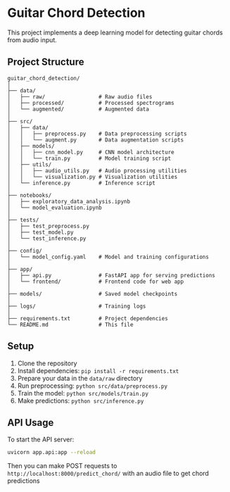# Guitar Chord Detection

This project implements a deep learning model for detecting guitar chords from audio input.

## Project Structure

```
guitar_chord_detection/
│
├── data/
│   ├── raw/                 # Raw audio files
│   ├── processed/           # Processed spectrograms
│   └── augmented/           # Augmented data
│
├── src/
│   ├── data/
│   │   ├── preprocess.py    # Data preprocessing scripts
│   │   └── augment.py       # Data augmentation scripts
│   ├── models/
│   │   ├── cnn_model.py     # CNN model architecture
│   │   └── train.py         # Model training script
│   ├── utils/
│   │   ├── audio_utils.py   # Audio processing utilities
│   │   └── visualization.py # Visualization utilities
│   └── inference.py         # Inference script
│
├── notebooks/
│   ├── exploratory_data_analysis.ipynb
│   └── model_evaluation.ipynb
│
├── tests/
│   ├── test_preprocess.py
│   ├── test_model.py
│   └── test_inference.py
│
├── config/
│   └── model_config.yaml    # Model and training configurations
│
├── app/
│   ├── api.py               # FastAPI app for serving predictions
│   └── frontend/            # Frontend code for web app
│
├── models/                  # Saved model checkpoints
│
├── logs/                    # Training logs
│
├── requirements.txt         # Project dependencies
└── README.md                # This file
```

## Setup

1. Clone the repository
2. Install dependencies: `pip install -r requirements.txt`
3. Prepare your data in the `data/raw` directory
4. Run preprocessing: `python src/data/preprocess.py`
5. Train the model: `python src/models/train.py`
6. Make predictions: `python src/inference.py`

## API Usage

To start the API server:

```bash
uvicorn app.api:app --reload
```

Then you can make POST requests to `http://localhost:8000/predict_chord/` with an audio file to get chord predictions